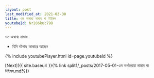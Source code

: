 ```yaml
---
layout: post
last_modified_at: 2021-03-30
title: ওম অস্বাথ্য নামায গা টাইমস
youtubeId: Nr2O6kuc798
---
```

 
 
 ওম অস্বাথ্য নামায  
 
 -  যিনি বটগাছ আকারে আছেন 
 
  
 
  
 
 
 
 
 
 


{% include youtubePlayer.html id=page.youtubeId %}
 
[Next]({{ site.baseurl }}{% link  split1/_posts/2017-05-01-ওম অর্থকরায়া নামায গা টাইমস.md%})
 
